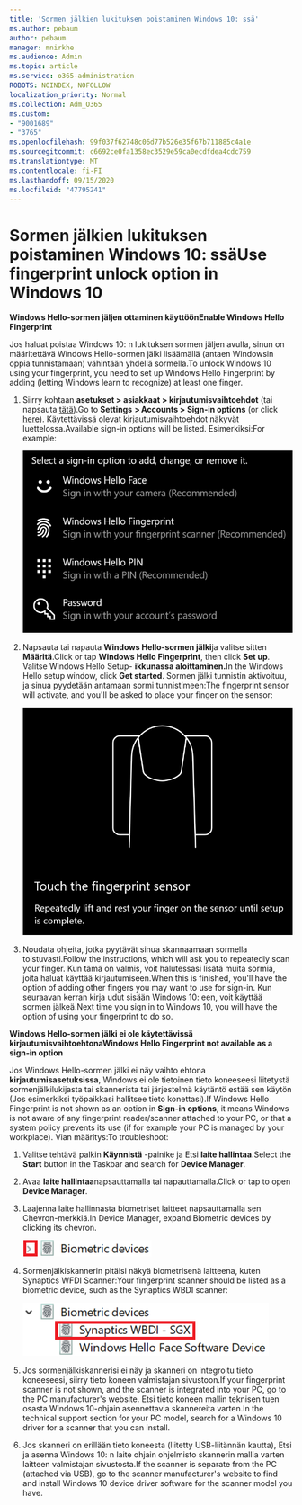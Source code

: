 ```yaml
---
title: 'Sormen jälkien lukituksen poistaminen Windows 10: ssä'
ms.author: pebaum
author: pebaum
manager: mnirkhe
ms.audience: Admin
ms.topic: article
ms.service: o365-administration
ROBOTS: NOINDEX, NOFOLLOW
localization_priority: Normal
ms.collection: Adm_O365
ms.custom:
- "9001689"
- "3765"
ms.openlocfilehash: 99f037f62748c06d77b526e35f67b711885c4a1e
ms.sourcegitcommit: c6692ce0fa1358ec3529e59ca0ecdfdea4cdc759
ms.translationtype: MT
ms.contentlocale: fi-FI
ms.lasthandoff: 09/15/2020
ms.locfileid: "47795241"
---
```

# <a name="use-fingerprint-unlock-option-in-windows-10"></a><span data-ttu-id="a9201-102">Sormen jälkien lukituksen poistaminen Windows 10: ssä</span><span class="sxs-lookup"><span data-stu-id="a9201-102">Use fingerprint unlock option in Windows 10</span></span>

<span data-ttu-id="a9201-103">**Windows Hello-sormen jäljen ottaminen käyttöön**</span><span class="sxs-lookup"><span data-stu-id="a9201-103">**Enable Windows Hello Fingerprint**</span></span>

<span data-ttu-id="a9201-104">Jos haluat poistaa Windows 10: n lukituksen sormen jäljen avulla, sinun on määritettävä Windows Hello-sormen jälki lisäämällä (antaen Windowsin oppia tunnistamaan) vähintään yhdellä sormella.</span><span class="sxs-lookup"><span data-stu-id="a9201-104">To unlock Windows 10 using your fingerprint, you need to set up Windows Hello Fingerprint by adding (letting Windows learn to recognize) at least one finger.</span></span> 

1. <span data-ttu-id="a9201-105">Siirry kohtaan **asetukset > asiakkaat > kirjautumisvaihtoehdot** (tai napsauta [tätä](ms-settings:signinoptions?activationSource=GetHelp)).</span><span class="sxs-lookup"><span data-stu-id="a9201-105">Go to **Settings  > Accounts > Sign-in options** (or click [here](ms-settings:signinoptions?activationSource=GetHelp)).</span></span> <span data-ttu-id="a9201-106">Käytettävissä olevat kirjautumisvaihtoehdot näkyvät luettelossa.</span><span class="sxs-lookup"><span data-stu-id="a9201-106">Available sign-in options will be listed.</span></span> <span data-ttu-id="a9201-107">Esimerkiksi:</span><span class="sxs-lookup"><span data-stu-id="a9201-107">For example:</span></span>

    ![Kirjautumisvaihtoehdot.](media/sign-in-options.png)

2. <span data-ttu-id="a9201-109">Napsauta tai napauta **Windows Hello-sormen jälki**ja valitse sitten **Määritä**.</span><span class="sxs-lookup"><span data-stu-id="a9201-109">Click or tap **Windows Hello Fingerprint**, then click **Set up**.</span></span> <span data-ttu-id="a9201-110">Valitse Windows Hello Setup- **ikkunassa aloittaminen.**</span><span class="sxs-lookup"><span data-stu-id="a9201-110">In the Windows Hello setup window, click **Get started**.</span></span> <span data-ttu-id="a9201-111">Sormen jälki tunnistin aktivoituu, ja sinua pyydetään antamaan sormi tunnistimeen:</span><span class="sxs-lookup"><span data-stu-id="a9201-111">The fingerprint sensor will activate, and you'll be asked to place your finger on the sensor:</span></span>

   ![Sormen jälki tunnistin.](media/fingerprint-sensor.png)

3. <span data-ttu-id="a9201-113">Noudata ohjeita, jotka pyytävät sinua skannaamaan sormella toistuvasti.</span><span class="sxs-lookup"><span data-stu-id="a9201-113">Follow the instructions, which will ask you to repeatedly scan your finger.</span></span> <span data-ttu-id="a9201-114">Kun tämä on valmis, voit halutessasi lisätä muita sormia, joita haluat käyttää kirjautumiseen.</span><span class="sxs-lookup"><span data-stu-id="a9201-114">When this is finished, you'll have the option of adding other fingers you may want to use for sign-in.</span></span> <span data-ttu-id="a9201-115">Kun seuraavan kerran kirja udut sisään Windows 10: een, voit käyttää sormen jälkeä.</span><span class="sxs-lookup"><span data-stu-id="a9201-115">Next time you sign in to Windows 10, you will have the option of using your fingerprint to do so.</span></span>

<span data-ttu-id="a9201-116">**Windows Hello-sormen jälki ei ole käytettävissä kirjautumisvaihtoehtona**</span><span class="sxs-lookup"><span data-stu-id="a9201-116">**Windows Hello Fingerprint not available as a sign-in option**</span></span>

<span data-ttu-id="a9201-117">Jos Windows Hello-sormen jälki ei näy vaihto ehtona **kirjautumisasetuksissa**, Windows ei ole tietoinen tieto koneeseesi liitetystä sormenjälkilukijasta tai skannerista tai järjestelmä käytäntö estää sen käytön (Jos esimerkiksi työpaikkasi hallitsee tieto konettasi).</span><span class="sxs-lookup"><span data-stu-id="a9201-117">If Windows Hello Fingerprint is not shown as an option in **Sign-in options**, it means Windows is not aware of any fingerprint reader/scanner attached to your PC, or that a system policy prevents its use (if for example your PC is managed by your workplace).</span></span> <span data-ttu-id="a9201-118">Vian määritys:</span><span class="sxs-lookup"><span data-stu-id="a9201-118">To troubleshoot:</span></span> 

1. <span data-ttu-id="a9201-119">Valitse tehtävä palkin **Käynnistä** -painike ja Etsi **laite hallintaa**.</span><span class="sxs-lookup"><span data-stu-id="a9201-119">Select the **Start** button in the Taskbar and search for **Device Manager**.</span></span>

2. <span data-ttu-id="a9201-120">Avaa **laite hallintaa**napsauttamalla tai napauttamalla.</span><span class="sxs-lookup"><span data-stu-id="a9201-120">Click or tap to open **Device Manager**.</span></span>

3. <span data-ttu-id="a9201-121">Laajenna laite hallinnasta biometriset laitteet napsauttamalla sen Chevron-merkkiä.</span><span class="sxs-lookup"><span data-stu-id="a9201-121">In Device Manager, expand Biometric devices by clicking its chevron.</span></span>

   ![Biometriset laitteet.](media/biometric-devices.png)

4. <span data-ttu-id="a9201-123">Sormenjälkiskannerin pitäisi näkyä biometrisenä laitteena, kuten Synaptics WFDI Scanner:</span><span class="sxs-lookup"><span data-stu-id="a9201-123">Your fingerprint scanner should be listed as a biometric device, such as the Synaptics WBDI scanner:</span></span>

   ![Biometriset laitteet.](media/biometric-devices-expanded.png)

5. <span data-ttu-id="a9201-125">Jos sormenjälkiskannerisi ei näy ja skanneri on integroitu tieto koneeseesi, siirry tieto koneen valmistajan sivustoon.</span><span class="sxs-lookup"><span data-stu-id="a9201-125">If your fingerprint scanner is not shown, and the scanner is integrated into your PC, go to the PC manufacturer's website.</span></span> <span data-ttu-id="a9201-126">Etsi tieto koneen mallin teknisen tuen osasta Windows 10-ohjain asennettavia skannereita varten.</span><span class="sxs-lookup"><span data-stu-id="a9201-126">In the technical support section for your PC model, search for a Windows 10 driver for a scanner that you can install.</span></span>

6. <span data-ttu-id="a9201-127">Jos skanneri on erillään tieto koneesta (liitetty USB-liitännän kautta), Etsi ja asenna Windows 10: n laite ohjain ohjelmisto skannerin mallia varten laitteen valmistajan sivustosta.</span><span class="sxs-lookup"><span data-stu-id="a9201-127">If the scanner is separate from the PC (attached via USB), go to the scanner manufacturer's website to find and install Windows 10 device driver software for the scanner model you have.</span></span>
